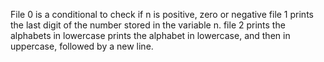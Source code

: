 File 0 is a conditional to check if n is positive, zero or negative
file 1 prints the last digit of the number stored in the variable n.
file 2 prints the alphabets in lowercase
 prints the alphabet in lowercase, and then in uppercase, followed by a new line.
